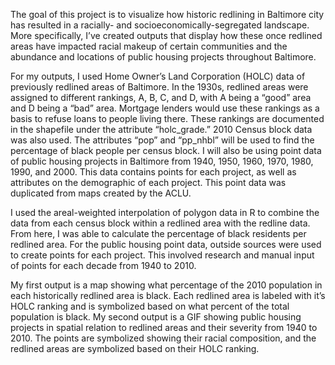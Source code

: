 The goal of this project is to visualize how historic redlining in Baltimore city has resulted in a racially- and socioeconomically-segregated landscape. More specifically, I’ve created outputs that display how these once redlined areas have impacted racial makeup of certain communities and the abundance and locations of public housing projects throughout Baltimore.

For my outputs, I used Home Owner’s Land Corporation (HOLC) data of previously redlined areas of Baltimore. In the 1930s, redlined areas were assigned to different rankings, A, B, C, and D, with A being a “good” area and D being a “bad” area. Mortgage lenders would use these rankings as a basis to refuse loans to people living there. These rankings are documented in the shapefile under the attribute “holc_grade.” 2010 Census block data was also used. The attributes “pop” and “pp_nhbl” will be used to find the percentage of black people per census block. I will also be using point data of public housing projects in Baltimore from 1940, 1950, 1960, 1970, 1980, 1990, and 2000. This data contains points for each project, as well as attributes on the demographic of each project. This point data was duplicated from maps created by the ACLU.

I used the areal-weighted interpolation of polygon data in R to combine the data from each census block within a redlined area with the redline data. From here, I was able to calculate the percentage of black residents per redlined area. For the public housing point data, outside sources were used to create points for each project. This involved research and manual input of points for each decade from 1940 to 2010.

My first output is a map showing what percentage of the 2010 population in each historically redlined area is black. Each redlined area is labeled with it’s HOLC ranking and is symbolized based on what percent of the total population is black. My second output is a GIF showing public housing projects in spatial relation to redlined areas and their severity from 1940 to 2010. The points are symbolized showing their racial composition, and the redlined areas are symbolized based on their HOLC ranking. 
